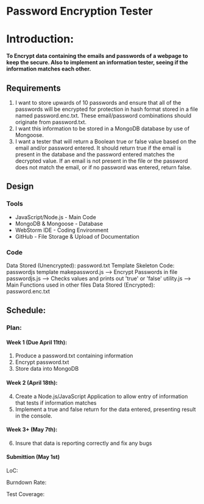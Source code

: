 # Password Encryption Tester
# Introduction:
**To Encrypt data containing the emails and passwords of a webpage to keep the secure. Also to implement an information tester, seeing if the information matches each other.**

## Requirements
1. I want to store upwards of 10 passwords and ensure that all of the passwords will be encrypted for protection in hash format stored in a file named password.enc.txt. These email/password combinations should originate from password.txt.
2. I want this information to be stored in a MongoDB database by use of Mongoose.
3. I want a tester that will return a Boolean true or false value based on the email and/or password entered. It should return true if the email is present in the database and the password entered matches the decrypted value. If an email is not present in the file or the password does not match the email, or if no password was entered, return false.

## Design
### Tools
- JavaScript/Node.js - Main Code
- MongoDB & Mongoose - Database
- WebStorm IDE - Coding Environment
- GitHub - File Storage & Upload of Documentation

### Code
Data Stored (Unencrypted): password.txt
Template Skeleton Code: passwordjs template
makepassword.js --> Encrypt Passwords in file
passwordjs.js --> Checks values and prints out 'true' or 'false'
utility.js --> Main Functions used in other files
Data Stored (Encrypted): password.enc.txt
## Schedule:

### Plan:
#### Week 1 (Due April 11th):
1. Produce a password.txt containing information
2. Encrypt password.txt
3. Store data into MongoDB
#### Week 2 (April 18th):
4. Create a Node.js/JavaScript Application to allow entry of information that tests if information matches
5. Implement a true and false return for the data entered, presenting result in the console.
#### Week 3+ (May 7th):
6. Insure that data is reporting correctly and fix any bugs
#### Submittion (May 1st)

LoC: 

Burndown Rate: 

Test Coverage: 
